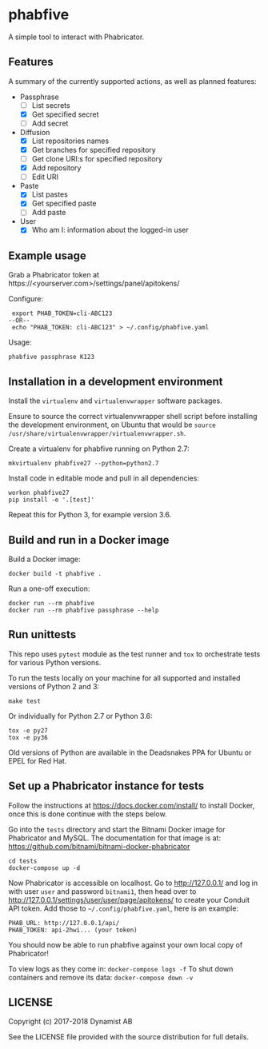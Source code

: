 # phabfive

A simple tool to interact with Phabricator.

## Features

A summary of the currently supported actions, as well as planned features:

- Passphrase
  - [ ] List secrets
  - [X] Get specified secret
  - [ ] Add secret
- Diffusion
  - [X] List repositories names
  - [X] Get branches for specified repository
  - [ ] Get clone URI:s for specified repository
  - [X] Add repository
  - [ ] Edit URI
- Paste
  - [X] List pastes
  - [X] Get specified paste
  - [ ] Add paste
- User
  - [X] Who am I: information about the logged-in user

## Example usage

Grab a Phabricator token at https://<yourserver.com>/settings/panel/apitokens/

Configure:

     export PHAB_TOKEN=cli-ABC123
    --OR--
     echo "PHAB_TOKEN: cli-ABC123" > ~/.config/phabfive.yaml

Usage:

    phabfive passphrase K123


## Installation in a development environment

Install the `virtualenv` and `virtualenvwrapper` software packages.

Ensure to source the correct virtualenvwrapper shell script before installing the development environment, on Ubuntu that would be `source /usr/share/virtualenvwrapper/virtualenvwrapper.sh`.

Create a virtualenv for phabfive running on Python 2.7:
```
mkvirtualenv phabfive27 --python=python2.7
```

Install code in editable mode and pull in all dependencies:
```
workon phabfive27
pip install -e '.[test]'
```

Repeat this for Python 3, for example version 3.6.


## Build and run in a Docker image

Build a Docker image:
```
docker build -t phabfive .
```

Run a one-off execution:
```
docker run --rm phabfive
docker run --rm phabfive passphrase --help
```


## Run unittests

This repo uses `pytest` module as the test runner and `tox` to orchestrate tests for various Python versions.

To run the tests locally on your machine for all supported and installed versions of Python 2 and 3:
```
make test
```

Or individually for Python 2.7 or Python 3.6:
```
tox -e py27
tox -e py36
```

Old versions of Python are available in the Deadsnakes PPA for Ubuntu or EPEL for Red Hat.


## Set up a Phabricator instance for tests

Follow the instructions at https://docs.docker.com/install/ to install Docker, once this is done continue with the steps below.

Go into the `tests` directory and start the Bitnami Docker image for Phabricator and MySQL. The documentation for that image is at: https://github.com/bitnami/bitnami-docker-phabricator
```
cd tests
docker-compose up -d
```

Now Phabricator is accessible on localhost. Go to http://127.0.0.1/ and log in with user `user` and password `bitnami1`, then head over to http://127.0.0.1/settings/user/user/page/apitokens/ to create your Conduit API token. Add those to `~/.config/phabfive.yaml`, here is an example:
```
PHAB_URL: http://127.0.0.1/api/
PHAB_TOKEN: api-2hwi... (your token)
```

You should now be able to run phabfive against your own local copy of Phabricator!

To view logs as they come in: `docker-compose logs -f`
To shut down containers and remove its data: `docker-compose down -v`


## LICENSE

Copyright (c) 2017-2018 Dynamist AB

See the LICENSE file provided with the source distribution for full details.

